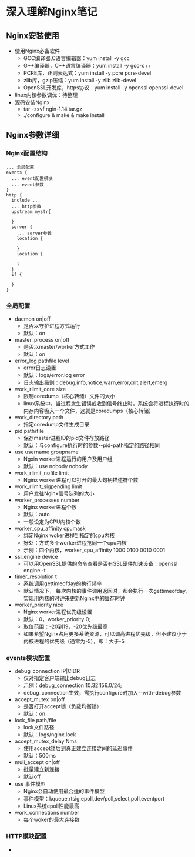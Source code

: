 # 深入理解Nginx笔记
## Nginx安装使用
* 使用Nginx必备软件
  * GCC编译器,C语言编辑器：yum install -y gcc
  * G++编译器，C++语言编译器：yum install -y gcc-c++
  * PCRE库，正则表达式：yum install -y pcre pcre-devel
  * zlib库，gzip压缩：yum install -y zlib zlib-devel
  * OpenSSL开发库，https协议：yum install -y openssl openssl-devel
* linux内核参数调优：待整理
* 源码安装Nginx
  * tar -zxvf ngin-1.14.tar.gz
  * ./configure & make & make install
## Nginx参数详细
### Nginx配置结构
```
... 全局配置
events {
  ... event配置模块
  ... event参数
}
http {
  include ...
  ... http参数
  upstream mystr{

  }
  server {
    ... server参数
    location {

    }
    location {

    }
  }
  if {

  }
}
```
### 全局配置
* daemon on|off
  * 是否以守护进程方式运行
  * 默认：on
* master_process on|off
  * 是否以master/worker方式工作
  * 默认：on
* error_log pathfile level
  * error日志设置
  * 默认：logs/error.log error
  * 日志输出级别：debug,info,notice,warn,error,crit,alert,emerg
* work_rlimit_core size
  * 限制coredump（核心转储）文件的大小
  * linux系统中，当进程发生错误或收到信号终止时，系统会将进程执行时的内存内容吸入一个文件，这就是coredumps（核心转储）
* work_directory path
  * 指定coredump文件生成目录
* pid path/file
  * 保存master进程ID的pid文件存放路径
  * 默认：与configure执行时的参数--pid-path指定的路径相同
* use username groupname
  * Ngxin worker进程运行的用户及用户组
  * 默认：use nobody nobody
* work_rlimit_nofile limit
  * Nginx worker进程可以打开的最大句柄描述符个数
* work_rlimit_sigpending limit
  * 用户发往Nginx信号队列的大小
* worker_processes number
  * Nginx worker进程个数
  * 默认：auto
  * 一般设定为CPU内核个数
* worker_cpu_affinity cpumask
  * 绑定Nginx woker进程到指定的cpu内核
  * 好处：方式多个worker进程抢同一个cpu内核
  * 示例：四个内核，worker_cpu_affinity 1000 0100 0010 0001
* ssl_engine device
  * 可以用OpenSSL提供的命令查看是否有SSL硬件加速设备：openssl engine -t
* timer_resolution t
  * 系统调用gettimeofday的执行频率
  * 默认情况下， 每次内核的事件调用返回时，都会执行一次gettimeofday，实现用内核的时钟来更新Nginx中的缓存时钟
* worker_priority nice
  * Nginx worker进程优先级设置
  * 默认：0，worker_priority 0;
  * 取值范围：-20到19，-20优先级最高
  * 如果希望Nginx占用更多系统资源，可以调高进程优先级，但不建议小于内核进程的优先级（通常为-5），即：大于-5

### events模块配置
* debug_connection IP|CIDR
  * 仅对指定客户端输出debug日志
  * 示例：debug_connection 10.32.156.0/24;
  * debug_connection生效，需执行configure时加入--with-debug参数
* accept_mutex on|off
  * 是否打开accept锁（负载均衡锁）
  * 默认：on
* lock_file path/file
  * lock文件路径
  * 默认：logs/nginx.lock
* accept_mutex_delay Nms
  * 使用accept锁后到真正建立连接之间的延迟事件
  * 默认：500ms
* muli_accept on|off
  * 批量建立新连接
  * 默认off
* use 事件模型
  * Nginx会自动使用最合适的事件模型
  * 事件模型：kqueue,rtsig,epoll,dev/poll,select,poll,eventport
  * Linux系统epoll性能最高
* work_connections number
  * 每个woker的最大连接数
### HTTP模块配置
*  
